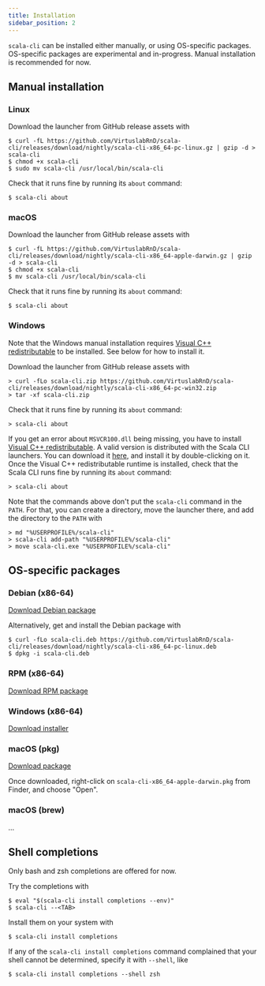 ```yaml
---
title: Installation
sidebar_position: 2
---
```


`scala-cli` can be installed either manually, or using OS-specific packages.
OS-specific packages are experimental and in-progress.
Manual installation is recommended for now.

## Manual installation

### Linux

Download the launcher from GitHub release assets with
```text
$ curl -fL https://github.com/VirtuslabRnD/scala-cli/releases/download/nightly/scala-cli-x86_64-pc-linux.gz | gzip -d > scala-cli
$ chmod +x scala-cli
$ sudo mv scala-cli /usr/local/bin/scala-cli
```

Check that it runs fine by running its `about` command:
```text
$ scala-cli about
```

### macOS

Download the launcher from GitHub release assets with
```text
$ curl -fL https://github.com/VirtuslabRnD/scala-cli/releases/download/nightly/scala-cli-x86_64-apple-darwin.gz | gzip -d > scala-cli
$ chmod +x scala-cli
$ mv scala-cli /usr/local/bin/scala-cli
```

Check that it runs fine by running its `about` command:
```text
$ scala-cli about
```

### Windows

Note that the Windows manual installation requires [Visual C++ redistributable](https://support.microsoft.com/en-us/topic/the-latest-supported-visual-c-downloads-2647da03-1eea-4433-9aff-95f26a218cc0)
to be installed. See below for how to install it.

Download the launcher from GitHub release assets with
```text
> curl -fLo scala-cli.zip https://github.com/VirtuslabRnD/scala-cli/releases/download/nightly/scala-cli-x86_64-pc-win32.zip
> tar -xf scala-cli.zip
```

Check that it runs fine by running its `about` command:
```text
> scala-cli about
```

If you get an error about `MSVCR100.dll` being missing, you have to install
[Visual C++ redistributable](https://support.microsoft.com/en-us/topic/the-latest-supported-visual-c-downloads-2647da03-1eea-4433-9aff-95f26a218cc0). A valid version is distributed with the Scala CLI launchers.
You can download it [here](https://github.com/VirtuslabRnD/scala-cli/releases/download/nightly/vc_redist.x64.exe),
and install it by double-clicking on it. Once the Visual C++ redistributable runtime is installed,
check that the Scala CLI runs fine by running its `about` command:
```text
> scala-cli about
```

Note that the commands above don't put the `scala-cli` command in the `PATH`. For that, you can create a directory, move the
launcher there, and add the directory to the `PATH` with
```text
> md "%USERPROFILE%/scala-cli"
> scala-cli add-path "%USERPROFILE%/scala-cli"
> move scala-cli.exe "%USERPROFILE%/scala-cli"
```

## OS-specific packages

### Debian (x86-64)

[Download Debian package](https://github.com/VirtuslabRnD/scala-cli/releases/download/nightly/scala-cli-x86_64-pc-linux.deb)

Alternatively, get and install the Debian package with
```text
$ curl -fLo scala-cli.deb https://github.com/VirtuslabRnD/scala-cli/releases/download/nightly/scala-cli-x86_64-pc-linux.deb
$ dpkg -i scala-cli.deb
```

### RPM (x86-64)

[Download RPM package](https://github.com/VirtuslabRnD/scala-cli/releases/download/nightly/scala-cli-x86_64-pc-linux.rpm)

### Windows (x86-64)

[Download installer](https://github.com/VirtuslabRnD/scala-cli/releases/download/nightly/scala-cli-x86_64-pc-win32.msi)

### macOS (pkg)

[Download package](https://github.com/VirtuslabRnD/scala-cli/releases/download/nightly/scala-cli-x86_64-apple-darwin.pkg)

Once downloaded, right-click on `scala-cli-x86_64-apple-darwin.pkg` from Finder, and choose "Open".

### macOS (brew)

…

## Shell completions

Only bash and zsh completions are offered for now.

Try the completions with
```text
$ eval "$(scala-cli install completions --env)"
$ scala-cli --<TAB>
```

Install them on your system with
```text
$ scala-cli install completions
```

If any of the `scala-cli install completions` command complained that your shell cannot be determined, specify it
with `--shell`, like
```text
$ scala-cli install completions --shell zsh
```
